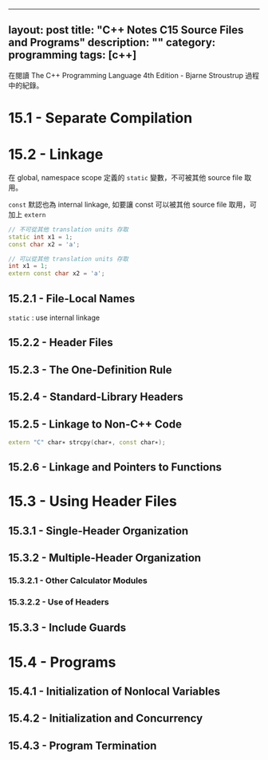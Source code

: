 
---
layout: post
title: "C++ Notes C15 Source Files and Programs"
description: ""
category: programming
tags: [c++]
---

在閱讀 The C++ Programming Language 4th Edition - Bjarne Stroustrup 過程中的紀錄。

# 15.1 - Separate Compilation

# 15.2 - Linkage

在 global, namespace scope 定義的 `static` 變數，不可被其他 source file 取用。  

`const` 默認也為 internal linkage, 如要讓 const 可以被其他 source file 取用，可加上 `extern`

```cpp
// 不可從其他 translation units 存取
static int x1 = 1;
const char x2 = 'a';

// 可以從其他 translation units 存取
int x1 = 1;
extern const char x2 = 'a';
```

## 15.2.1 - File-Local Names

`static` : use internal linkage

## 15.2.2 - Header Files

## 15.2.3 - The One-Definition Rule

## 15.2.4 - Standard-Library Headers

## 15.2.5 - Linkage to Non-C++ Code

```cpp
extern "C" char∗ strcpy(char∗, const char∗);
```

## 15.2.6 - Linkage and Pointers to Functions

# 15.3 - Using Header Files

## 15.3.1 - Single-Header Organization

## 15.3.2 - Multiple-Header Organization

### 15.3.2.1 - Other Calculator Modules

### 15.3.2.2 - Use of Headers

## 15.3.3 - Include Guards

# 15.4 - Programs

## 15.4.1 - Initialization of Nonlocal Variables

## 15.4.2 - Initialization and Concurrency

## 15.4.3 - Program Termination


